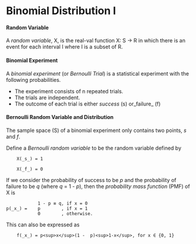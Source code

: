 # Binomial Distribution I 

#### Random Variable 
 
A _random variable_, X, is the real-val function X: S -> R in which there is an event for each interval I where I is a subset of R. 

#### Binomial Experiment 

A _binomial experiment_ (or _Bernoulli Trial_) is a statistical experiment with the following probabilities. 

* The experiment consists of n repeated trials. 
* The trials are independent. 
* The outcome of each trial is either _success_ (s) or_failure_ (f) 

#### Bernoulli Random Variable and Distribution 

The sample space (S) of a binomial experiment only contains two points, _s_ and _f_. 

Define a _Bernoulli random variable_ to be the random variable defined by 

```
	X(_s_) = 1 

	X(_f_) = 0 
```

If we consider the probability of success to be _p_ and the probability of failure to be _q_ (where _q_ = 1 - _p_), then the _probability mass function_ (PMF) of X is 

```
			1 - p ≡ q, if x = 0 
p(_x_) = 	p 		 , if x = 1 
			0 		 , otherwise. 
```

This can also be expressed as 

```
	f(_x_) = p<sup>x</sup>(1 -  p)<sup>1-x</sup>, for x ∈ {0, 1}
```
